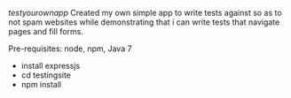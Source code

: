 *testyourownapp*
Created my own simple app to write tests against so as to not spam websites while demonstrating that i can write tests that navigate pages and fill forms.

Pre-requisites: node, npm, Java 7

- install expressjs
- cd testingsite
- npm install
